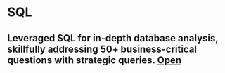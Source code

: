 # SQL
## Leveraged SQL for in-depth database analysis, skillfully addressing 50+ business-critical questions with strategic queries. [Open](https://github.com/Harsh-33/SQL/blob/main/DBMS%20II%20all%20notes.sql)
